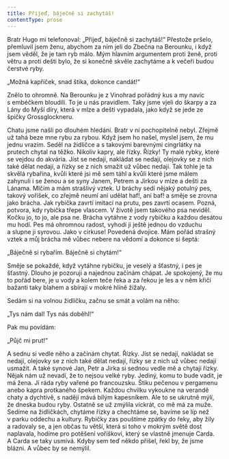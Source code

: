 ```yaml
---
title: Přijeď, báječně si zachytáš!
contentType: prose
---
```


  

Bratr Hugo mi telefonoval: „Přijeď, báječně si zachytáš!“ Přestože pršelo, přemluvil jsem ženu, abychom za ním jeli do Zbečna na Berounku, i když jsem věděl, že je tam ryb málo. Mým hlavním argumentem proti ženě, proti větru a proti dešti bylo, že si konečně skvěle zachytáme a k večeři budou čerstvé ryby.

„Možná kapříček, snad štika, dokonce candát!“

Znělo to ohromně. Na Berounku je z Vinohrad pořádný kus a my navíc s embéčkem bloudili. To je u nás pravidlem. Taky jsme vjeli do škarpy a za Lány do Myší díry, která v mlze a dešti vypadala, jako když se jede ze špičky Grossglockneru.

Chatu jsme našli po dlouhém hledání. Bratr v ní pochopitelně nebyl. Zřejmě už tahá beze mne rybu za rybou. Když jsem ho našel, myslel jsem, že mu jednu vrazím. Seděl na židličce a s takovými barevnými cingrlátky na prutech chytal na těžko. Nikoliv kapry, ale řízky. Řízky! Ty malé rybky, které se vejdou do akvária. Jíst se nedají, nakládat se nedají, olejovky se z nich také dělat nedají, a řízky se z nich smažit už vůbec nedají. Tak tohle je ta skvělá rybařina, kvůli které jsi mě sem táhl a kvůli které jsme málem zahynuli i se ženou a se syny Janem, Petrem a Jirkou v mlze a dešti za Lánama. Mlčím a mám strašlivý vztek. U bráchy sedí nějaký potulný pes, takový voříšek, co zřejmě neumí ani udělat haf!, ani baf! a směje se zrovna jako brácha. Jak rybička zavrtí imitací na prutu, pes zavrtí ocasem. Pozná, potvora, kdy rybička třepe vlascem. V životě jsem takového psa neviděl. Kočku jo, to jo, ale psa ne. Brácha vytáhne z vody rybičku a každou desátou mu hodí. Pes má ohromnou radost, vyhodí ji ještě jednou do vzduchu a slupne ji syrovou. Jako v cirkuse! Povedená dvojice. Mám pořád strašný vztek a můj brácha mě vůbec nebere na vědomí a dokonce si šeptá:

„Báječně si rybařím. Báječně si chytám!“

Směje se pokaždé, když vytáhne rybičku, je veselý a šťastný, i pes je šťastný. Dlouho je pozoruji a najednou začínám chápat. Je spokojený, že mu to pořád bere, je u vody a kolem teče řeka a za řekou je les a v něm křičí bažanti taky blahem a sbírají v mokré hlíně žížaly.

Sedám si na volnou židličku, začnu se smát a volám na něho:

„Tys nám dal! Tys nás doběhl!“

Pak mu povídám:

„Půjč mi prut!“

A sednu si vedle něho a začínám chytat. Řízky. Jíst se nedají, nakládat se nedají, olejovky se z nich také dělat nedají, řízky se z nich už vůbec nedají usmažit. A také synové Jan, Petr a Jirka si sednou vedle mě a chytají řízky. Nějak nám už nevadí, že to nejsou velké ryby. Jediný, komu to bude vadit, je má žena. Jí ráda ryby vařené po francouzsku. Štiku pečenou v pergamenu anebo kapra protkaného špekem. Každou chvilku vykoukne na verandě chaty a dychtivě, s nadějí mává bílým kapesníkem. Ale to se ukrutně mýlí, že dneska budou ryby. Ostatně se už zmýlila víckrát, co mě má za muže. Sedíme na židličkách, chytáme řízky a chechtáme se, bavíme se líp než v parku oddechu a kultury. Rybičky zas pouštíme zpátky do řeky, aby žily a radovaly se, a jen občas tu větší, která si toho v mokrým světě dost naplavala, hodíme pro potěšení voříškovi, který se vlastně jmenuje Carda. A Carda se taky usmívá. Kdyby sem teď někdo přišel, řekl by, že jsme blázni. A vůbec by se nemýlil.
